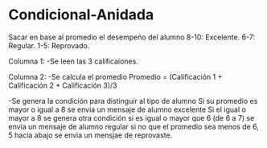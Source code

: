 # Condicional-Anidada
Sacar en base al promedio el desempeño del alumno 8-10: Excelente. 6-7: Regular. 1-5: Reprovado.

Columna 1: -Se leen las 3 calificaiones.

Columna 2: -Se calcula el promedio Promedio = (Calificación 1 + Calificación 2 + Calificación 3)/3

-Se genera la condición para distinguir al tipo de alumno Si su promedio es mayor o igual a 8 se envia un mensaje de alumno excelente Si el igual o mayor a 8 se genera otra condición si es igual o mayor que 6 (de 6 a 7) se envia un mensaje de alumno regular si no que el promedio sea menos de 6, 5 hacia abajo se envia un mensjae de reprovaste.
